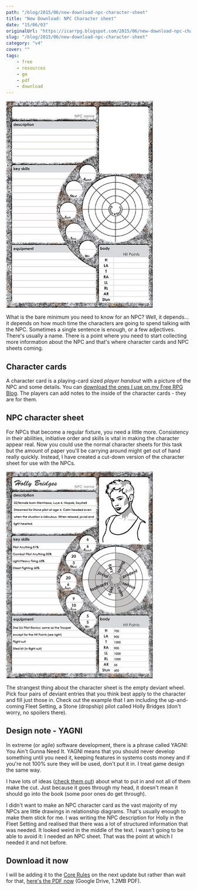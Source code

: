 ```yaml
---
path: "/blog/2015/06/new-download-npc-character-sheet"
title: "New Download: NPC Character sheet"
date: "15/06/03"
originalUrl: "https://icarrpg.blogspot.com/2015/06/new-download-npc-character-sheet.html"
slug: "/blog/2015/06/new-download-npc-character-sheet"
category: "v4"
cover: ""
tags:
    - free
    - resources
    - gm
    - pdf
    - download
---
```

[![An empty sheet, PDF hosted on Google Drive](./images/sheet-npc.jpg)](https://drive.google.com/file/d/0B2ThEbOVGt78dkF1X2oyejIzRDA/view?usp=sharing)

What is the bare minimum you need to know for an NPC? Well, it depends... it depends on how much time the characters are going to spend talking with the NPC. Sometimes a single sentence is enough, or a few adjectives. There's usually a name. There is a point where you need to start collecting more information about the NPC and that's where character cards and NPC sheets coming.  

## Character cards

A character card is a playing-card sized *player handout* with a picture of the NPC and some details. You can [download the ones I use on my Free RPG Blog](http://www.thefreerpgblog.com/2009/02/players-will-never-forget-their.html). The players can add notes to the inside of the character cards - they are for them.  

## NPC character sheet

For NPCs that become a regular fixture, you need a little more. Consistency in their abilities, initiative order and skills is vital in making the character appear real. Now you could use the normal character sheets for this task but the amount of paper you'll be carrying around might get out of hand really quickly. Instead, I have created a cut-down version of the character sheet for use with the NPCs.  

![Holly Bridges NPC character sheet with Key Skills, Attributes and only the Deviant that matters](./images/sheet-npc-hollybridges.jpg)

The strangest thing about the character sheet is the empty deviant wheel. Pick four pairs of deviant entries that you think best apply to the character and fill just those in. Check out the example that I am including the up-and-coming Fleet Setting, a Stone (dropship) pilot called Holly Bridges (don't worry, no spoilers there).  

## Design note - YAGNI

In extreme (or agile) software development, there is a phrase called YAGNI: You Ain't Gunna Need It. YAGNI means that you should never develop something until you need it, keeping features in systems costs money and if you're not 100% sure they will be used, don't put it in. I treat game design the same way.  

I have lots of ideas ([check them out](https://trello.com/b/46BJhlX1)) about what to put in and not all of them make the cut. Just because it goes through my head, it doesn't mean it should go into the book (some poor ones do get through).   

I didn't want to make an NPC character card as the vast majority of my NPCs are little drawings in relationship diagrams. That's usually enough to make them stick for me. I was writing the NPC description for Holly in the Fleet Setting and realised that there was a lot of structured information that was needed. It looked weird in the middle of the text. I wasn't going to be able to avoid it: I needed an NPC sheet. That was the point at which I needed it and not before.  

## Download it now

I will be adding it to the [Core Rules](http://www.drivethrurpg.com/product/133597/Icar) on the next update but rather than wait for that, [here's the PDF now](https://drive.google.com/file/d/0B2ThEbOVGt78dkF1X2oyejIzRDA/view?usp=sharing) (Google Drive, 1.2MB PDF).